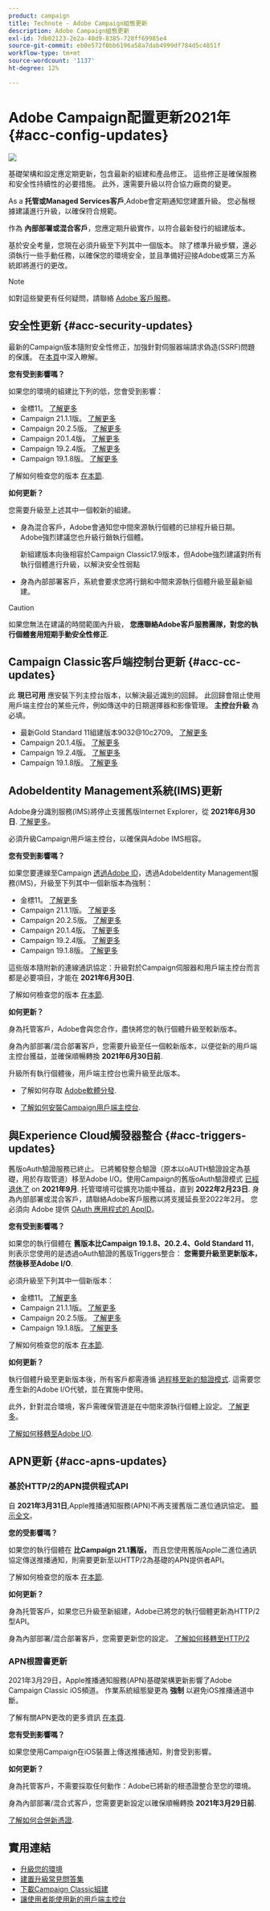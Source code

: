 ```yaml
---
product: campaign
title: Technote - Adobe Campaign組態更新
description: Adobe Campaign組態更新
exl-id: 7db02123-2e2a-40d9-8385-728ff69985e4
source-git-commit: eb0e572f0bb6196a58a7dab4999df784d5c4851f
workflow-type: tm+mt
source-wordcount: '1137'
ht-degree: 12%

---
```


# Adobe Campaign配置更新2021年 {#acc-config-updates}

![](../../assets/v7-only.svg)

基礎架構和設定應定期更新，包含最新的組建和產品修正。 這些修正是確保服務和安全性持續性的必要措施。 此外，還需要升級以符合協力廠商的變更。

As a **托管或Managed Services客戶**,Adobe會定期通知您建置升級。 您必鬚根據建議進行升級，以確保符合規範。

作為 **內部部署或混合客戶**，您應定期升級實作，以符合最新發行的組建版本。

基於安全考量，您現在必須升級至下列其中一個版本。 除了標準升級步驟，還必須執行一些手動任務，以確保您的環境安全，並且準備好迎接Adobe或第三方系統即將進行的更改。

>[!NOTE]
>
>如對這些變更有任何疑問，請聯絡 [Adobe 客戶服務](https://helpx.adobe.com/tw/enterprise/admin-guide.html/enterprise/using/support-for-experience-cloud.ug.html)。

## 安全性更新 {#acc-security-updates}

最新的Campaign版本隨附安全性修正，加強針對伺服器端請求偽造(SSRF)問題的保護。 在[本頁](https://helpx.adobe.com/tw/security/products/campaign/apsb21-04.html)中深入瞭解。

**您有受到影響嗎？**

如果您的環境的組建比下列的低，您會受到影響：

* 金標11。 [了解更多](../../rn/using/gold-standard.md)
* Campaign 21.1.1版。 [了解更多](../../rn/using/latest-release.md)
* Campaign 20.2.5版。 [了解更多](../../rn/using/release--2020.md#release-20-2-5-build-9188)
* Campaign 20.1.4版。 [了解更多](../../rn/using/release--2020.md#release-20-1-4-build-9126)
* Campaign 19.2.4版。 [了解更多](../../rn/using/release--2019.md#release-19-2-4-build-9082)
* Campaign 19.1.8版。 [了解更多](../../rn/using/release--2019.md#release-19-1-8-build-9039)

了解如何檢查您的版本 [在本節](../../platform/using/launching-adobe-campaign.md#getting-your-campaign-version).

**如何更新？**

您需要升級至上述其中一個較新的組建。

* 身為混合客戶，Adobe會通知您中間來源執行個體的已排程升級日期。 Adobe強烈建議您也升級行銷執行個體。

   新組建版本向後相容於Campaign Classic17.9版本，但Adobe強烈建議對所有執行個體進行升級，以解決安全性弱點

* 身為內部部署客戶，系統會要求您將行銷和中間來源執行個體升級至最新組建。

>[!CAUTION]
>
>如果您無法在建議的時間範圍內升級， **您應聯絡Adobe客戶服務團隊，對您的執行個體套用短期手動安全性修正**.

## Campaign Classic客戶端控制台更新  {#acc-cc-updates}

此 **現已可用** 應安裝下列主控台版本，以解決最近識別的回歸。 此回歸會阻止使用用戶端主控台的某些元件，例如傳送中的日期選擇器和影像管理。 **主控台升級** 為必填。

* 最新Gold Standard 11組建版本9032@10c2709。 [了解更多](../../rn/using/gold-standard.md)
* Campaign 20.1.4版。 [了解更多](../../rn/using/release--2020.md#release-20-1-4-build-9126)
* Campaign 19.2.4版。 [了解更多](../../rn/using/release--2019.md#release-19-2-4-build-9082)
* Campaign 19.1.8版。 [了解更多](../../rn/using/release--2019.md#release-19-1-8-build-9039)

## AdobeIdentity Management系統(IMS)更新

Adobe身分識別服務(IMS)將停止支援舊版Internet Explorer，從 **2021年6月30日**. [了解更多](https://helpx.adobe.com/x-productkb/global/update-operating-system-and-browser.html)。

必須升級Campaign用戶端主控台，以確保與Adobe IMS相容。

**您有受到影響嗎？**

如果您要連線至Campaign [透過Adobe ID](../../integrations/using/about-adobe-id.md)，透過AdobeIdentity Management服務(IMS)，升級至下列其中一個新版本為強制：

* 金標11。 [了解更多](../../rn/using/gold-standard.md)
* Campaign 21.1.1版。 [了解更多](../../rn/using/latest-release.md)
* Campaign 20.2.5版。 [了解更多](../../rn/using/release--2020.md#release-20-2-5-build-9188)
* Campaign 20.1.4版。 [了解更多](../../rn/using/release--2020.md#release-20-1-4-build-9126)
* Campaign 19.2.4版。 [了解更多](../../rn/using/release--2019.md#release-19-2-4-build-9082)
* Campaign 19.1.8版。 [了解更多](../../rn/using/release--2019.md#release-19-1-8-build-9039)

這些版本隨附新的連線通訊協定：升級對於Campaign伺服器和用戶端主控台而言都是必要項目，才能在 **2021年6月30日**.

了解如何檢查您的版本 [在本節](../../platform/using/launching-adobe-campaign.md#getting-your-campaign-version).

**如何更新？**

身為托管客戶，Adobe會與您合作，盡快將您的執行個體升級至較新版本。

身為內部部署/混合部署客戶，您需要升級至任一個較新版本，以便從新的用戶端主控台獲益，並確保順暢轉換 **2021年6月30日前**.

升級所有執行個體後，用戶端主控台也需升級至此版本。

* 了解如何存取 [Adobe軟體分發](https://experienceleague.adobe.com/docs/experience-cloud/software-distribution/home.html?lang=en).

* [了解如何安裝Campaign用戶端主控台](../../installation/using/installing-the-client-console.md).

## 與Experience Cloud觸發器整合 {#acc-triggers-updates}

舊版oAuth驗證服務已終止。 已將觸發整合驗證（原本以oAUTH驗證設定為基礎，用於存取管道）移至Adobe I/O。使用Campaign的舊版oAuth驗證模式 [已經退休了](https://experienceleaguecommunities.adobe.com/t5/adobe-analytics-discussions/adobe-analytics-legacy-api-end-of-life-notice/td-p/385411) on **2021年9月**. 托管環境可從擴充功能中獲益，直到  **2022年2月23日**. 身為內部部署或混合客戶，請聯絡Adobe客戶服務以將支援延長至2022年2月。 您必須向 Adobe 提供 [OAuth 應用程式的 AppID](../../integrations/using/configuring-pipeline.md?lang=en#step-optional)。

**您有受到影響嗎？**

如果您的執行個體在 **舊版本比Campaign 19.1.8、20.2.4、Gold Standard 11**，則表示您使用的是透過oAuth驗證的舊版Triggers整合： **您需要升級至更新版本，然後移至Adobe I/O**.

必須升級至下列其中一個新版本：

* 金標11。 [了解更多](../../rn/using/gold-standard.md)
* Campaign 21.1.1版。 [了解更多](../../rn/using/latest-release.md)
* Campaign 20.2.5版。 [了解更多](../../rn/using/release--2020.md#release-20-2-5-build-9188)
* Campaign 19.1.8版。 [了解更多](../../rn/using/release--2019.md#release-19-1-8-build-9039)

了解如何檢查您的版本 [在本節](../../platform/using/launching-adobe-campaign.md#getting-your-campaign-version).

**如何更新？**

執行個體升級至更新版本後，所有客戶都需遵循 [過程移至新的驗證模式](../../integrations/using/configuring-adobe-io.md). 這需要您產生新的Adobe I/O代號，並在實施中使用。  

此外，針對混合環境，客戶需確保管道是在中間來源執行個體上設定。 [了解更多](../../integrations/using/configuring-pipeline.md)。

[了解如何移轉至Adobe I/O](../../integrations/using/configuring-adobe-io.md).

## APN更新 {#acc-apns-updates}

### 基於HTTP/2的APN提供程式API

自 **2021年3月31日**,Apple推播通知服務(APN)不再支援舊版二進位通訊協定。 [顯示全文](https://developer.apple.com/news/?id=c88acm2b)。

**您的受影響嗎？**

如果您的執行個體在 **比Campaign 21.1舊版，** 而且您使用舊版Apple二進位通訊協定傳送推播通知，則需要更新至以HTTP/2為基礎的APN提供者API。

了解如何檢查您的版本 [在本節](../../platform/using/launching-adobe-campaign.md#getting-your-campaign-version).

**如何更新？**

身為托管客戶，如果您已升級至新組建，Adobe已將您的執行個體更新為HTTP/2型API。

身為內部部署/混合部署客戶，您需要更新您的設定。 [了解如何移轉至HTTP/2](https://helpx.adobe.com/tw/campaign/kb/migrate-to-apns-http2.html)

### APN根證書更新

2021年3月29日，Apple推播通知服務(APN)基礎架構更新影響了Adobe Campaign Classic iOS頻道。 作業系統組態變更為 **強制** 以避免iOS推播通道中斷。

了解有關APN更改的更多資訊 [在本頁](https://developer.apple.com/news/?id=7gx0a2lp).

**您有受到影響嗎？**

如果您使用Campaign在iOS裝置上傳送推播通知，則會受到影響。

**如何更新？**

身為托管客戶，不需要採取任何動作：Adobe已將新的根憑證整合至您的環境。

身為內部部署/混合式客戶，您需要更新設定以確保順暢轉換 **2021年3月29日前**.

[了解如何合併新憑證](ios-certificate-update.md).

## 實用連結

* [升級您的環境](../../production/using/build-upgrade.md)
* [建置升級常見問答集](../../platform/using/faq-build-upgrade.md)
* [下載Campaign Classic組建](https://experience.adobe.com/#/downloads/content/software-distribution/en/campaign.html)
* [讓使用者能使用新的用戶端主控台](../../installation/using/client-console-availability-for-windows.md)
